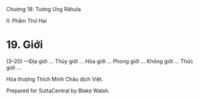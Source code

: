  

Chương 18: Tương Ưng Rāhula

II: Phẩm Thứ Hai

# 19\. Giới

(3–20) —Ðịa giới … Thủy giới … Hỏa giới … Phong giới … Không giới … Thức giới …

Hòa thượng Thích Minh Châu dịch Việt.

Prepared for SuttaCentral by Blake Walsh.
